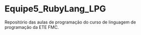 # Equipe5_RubyLang_LPG
Repositório das aulas de programação do curso de linguagem de programação da ETE FMC.
